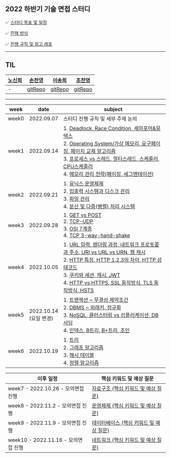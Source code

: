 ## 2022 하반기 기술 면접 스터디

✅ [스터디 목표 및 일정](https://github.com/shinhee-rebecca/2022-cs-study/blob/main/ETC/스터디%20목표%20및%20일정.md)

✅ [진행 방식](https://github.com/shinhee-rebecca/2022-cs-study/blob/main/ETC/진행%20방식.md)

✅ [진행 규칙 및 참고 레포](https://github.com/shinhee-rebecca/2022-cs-study/blob/main/ETC/진행%20규칙%20및%20참고%20레포.md)

---

## TIL

| [노신희](https://github.com/shinhee-rebecca) | [손찬영](https://github.com/chaaaany) | [이송희](https://github.com/songhee-lee) | [조찬영](https://github.com/cotchan) |
| ------------------------------------------------------------ | ------ | ------ | ------ |
| - | [gitRepo](https://github.com/chaaaany/2022_TIL)       | [gitRepo](https://songhee-lee.github.io/)       |  [gitRepo](https://cotchan.github.io)      |

---

| week  | date       | subject                                                      |
| ----- | ---------- | ------------------------------------------------------------ |
| week0 | 2022.09.07 | 스터디 진행 규칙 및 세부 주제 논의                           |
| week1 | 2022.09.14 | 1. [Deadlock, Race Condition, 세마포어&뮤텍스](https://github.com/shinhee-rebecca/2022-cs-study/blob/main/Operating%20System/Deadlock%2C%20Race%20Condition%2C%20세마포어%26뮤텍스.md) <br />2. [Operating System/가상 메모리, 요구페이징, 페이지 교체 알고리즘](https://github.com/shinhee-rebecca/2022-cs-study/blob/076ed51d33e468f327426a535d71492e8ea06527/Operating%20System/%EA%B0%80%EC%83%81%20%EB%A9%94%EB%AA%A8%EB%A6%AC,%20%EC%9A%94%EA%B5%AC%ED%8E%98%EC%9D%B4%EC%A7%95,%20%ED%8E%98%EC%9D%B4%EC%A7%80%20%EA%B5%90%EC%B2%B4%20%EC%95%8C%EA%B3%A0%EB%A6%AC%EC%A6%98.md) <br />3. [프로세스 vs 스레드, 멀티스레드, 스케줄러, CPU스케줄러](https://github.com/shinhee-rebecca/2022-cs-study/blob/main/Operating%20System/Process%2C%20Thread%2C%20CPU%20Scheduler.md)<br />4. [메모리 관리 전략(페이징, 세그멘테이션)](https://github.com/shinhee-rebecca/2022-cs-study/blob/main/Operating%20System/%EB%A9%94%EB%AA%A8%EB%A6%AC%20%EA%B4%80%EB%A6%AC%20%EC%A0%84%EB%9E%B5(%ED%8E%98%EC%9D%B4%EC%A7%95%2C%20%EC%84%B8%EA%B7%B8%EB%A9%98%ED%85%8C%EC%9D%B4%EC%85%98).md) |
| week2 | 2022.09.21 | 1. [유닉스 운영체제](https://github.com/shinhee-rebecca/2022-cs-study/blob/main/Operating%20System/유닉스%20운영체제.md) <br />2. [입출력 시스템과 디스크 관리](https://github.com/shinhee-rebecca/2022-cs-study/blob/09f0262672a75d7152932116a6d6bcbe93dfb40a/Operating%20System/%EC%9E%85%EC%B6%9C%EB%A0%A5%EC%8B%9C%EC%8A%A4%ED%85%9C%EA%B3%BC%EB%94%94%EC%8A%A4%ED%81%AC%EA%B4%80%EB%A6%AC.md) <br />3. [파일 관리](https://github.com/shinhee-rebecca/2022-cs-study/blob/main/Operating%20System/%ED%8C%8C%EC%9D%BC%20%EC%8B%9C%EC%8A%A4%ED%85%9C.md) <br />4. [분산 및 다중(병렬) 처리 시스템](https://github.com/shinhee-rebecca/2022-cs-study/blob/main/Operating%20System/분산%20및%20다중(병렬)%20처리%20시스템.md) |
| week3 | 2022.09.28 | 1. [GET vs POST](https://github.com/shinhee-rebecca/2022-cs-study/blob/main/Network/Get%20vs%20Post.md)<br />2. [TCP-UDP](https://github.com/shinhee-rebecca/2022-cs-study/blob/main/Network/TCP-UDP.md)<br />3. [OSI 7계층](https://github.com/shinhee-rebecca/2022-cs-study/blob/main/Network/OSI7계층.md)<br />4. [TCP 3-way-hand-shake](https://github.com/shinhee-rebecca/2022-cs-study/blob/main/Network/TCP%203-way-hand-shake.md) |
| week4 | 2022.10.05 | 1. [URL 입력, 렌더링 과정, 네트워크 프로토콜과 주소, URI vs URL vs URN, 웹 캐시](https://github.com/shinhee-rebecca/2022-cs-study/blob/main/Network/URL%20입력%2C%20렌더링%20과정%2C%20네트워크%20프로토콜과%20주소%2C%20URI%20vs%20URL%20vs%20URN%2C%20웹%20캐시.md)<br />2. [HTTP 특징, HTTP 1,2,3의 차이, HTTP 상태코드](https://github.com/shinhee-rebecca/2022-cs-study/blob/main/Network/HTTP%20특징%2C%20HTTP%201%2C2%2C3의%20차이%2C%20HTTP%20상태코드.md) <br />3. [쿠키와 세션, 캐시, JWT](https://github.com/shinhee-rebecca/2022-cs-study/blob/main/Network/쿠키%2C%20세션%2C%20JWT%2C%20캐시.md) <br />4. [HTTP vs HTTPS, SSL 동작방식, TLS 동작방식, HSTS](https://github.com/shinhee-rebecca/2022-cs-study/blob/main/Network/HTTP와%20HTTPS.md) |
| week5 | 2022.10.14 <br /> (요일 변경) | 1. [트랜잭션 ~ 무결성 제약조건](https://github.com/shinhee-rebecca/2022-cs-study/blob/main/Database/integrity%2C%20transaction%2C%20deadlock.md) <br />2. [DBMS ~ 외래키, 정규화](https://github.com/shinhee-rebecca/2022-cs-study/blob/main/Database/DBMS%20~%20%EC%99%B8%EB%9E%98%ED%82%A4%2C%20%EC%A0%95%EA%B7%9C%ED%99%94.MD) <br />3. [NoSQL, 클러스터링 vs 리플리케이션, DB샤딩](https://github.com/shinhee-rebecca/2022-cs-study/blob/main/Database/NoSQL%2C%20%ED%81%B4%EB%9F%AC%EC%8A%A4%ED%84%B0%EB%A7%81%20vs%20%EB%A6%AC%ED%94%8C%EB%A6%AC%EC%BC%80%EC%9D%B4%EC%85%98%2C%20DB%EC%83%A4%EB%94%A9.md) <br />4. [인덱스, B트리, B+트리, 조인](https://github.com/shinhee-rebecca/2022-cs-study/blob/main/Database/%EC%9D%B8%EB%8D%B1%EC%8A%A4%2C%20B%ED%8A%B8%EB%A6%AC%2C%20B%2B%ED%8A%B8%EB%A6%AC%2C%20%EC%A1%B0%EC%9D%B8.md) |
| week6 | 2022.10.19 | 1. [트리](https://github.com/shinhee-rebecca/2022-cs-study/blob/44209fb47d923173a2716dcfb2801d9c27749585/Algorithm/%ED%8A%B8%EB%A6%AC.md) <br />2. [그래프 알고리즘](https://github.com/shinhee-rebecca/2022-cs-study/blob/44209fb47d923173a2716dcfb2801d9c27749585/Algorithm/%EA%B7%B8%EB%9E%98%ED%94%84%EC%95%8C%EA%B3%A0%EB%A6%AC%EC%A6%98.md) <br />3. [해시 테이블](https://github.com/shinhee-rebecca/2022-cs-study/blob/44209fb47d923173a2716dcfb2801d9c27749585/Algorithm/%ED%95%B4%EC%8B%9C%20%ED%85%8C%EC%9D%B4%EB%B8%94.md) <br />4. [정렬 알고리즘](https://github.com/shinhee-rebecca/2022-cs-study/blob/44209fb47d923173a2716dcfb2801d9c27749585/Algorithm/%EC%A0%95%EB%A0%AC%20%EC%95%8C%EA%B3%A0%EB%A6%AC%EC%A6%98.md) |

| 이후 일정                          | 핵심 키워드 및 예상 질문                                     |
| ---------------------------------- | ------------------------------------------------------------ |
| week7 - 2022.10.26 - 모의면접 진행 | [자료구조 (핵심 키워드 및 예상 질문)](https://github.com/shinhee-rebecca/2022-cs-study/blob/main/Algorithm/예상%20질문.md) |
| week8 - 2022.11.2 - 모의면접 진행  | [운영체제 (핵심 키워드 및 예상 질문)](https://github.com/shinhee-rebecca/2022-cs-study/blob/main/Operating%20System/예상%20질문.md) |
| week9 - 2022.11.9 - 모의면접 진행  | [데이터베이스 (핵심 키워드 및 예상 질문)](https://github.com/shinhee-rebecca/2022-cs-study/blob/main/Database/예상%20질문.md) |
| week10 - 2022.11.16 - 모의면접 진행  | [네트워크 (핵심 키워드 및 예상 질문)](https://github.com/shinhee-rebecca/2022-cs-study/blob/main/Network/기술면접%20질문%20정리%20-%20네트워크.md) |



